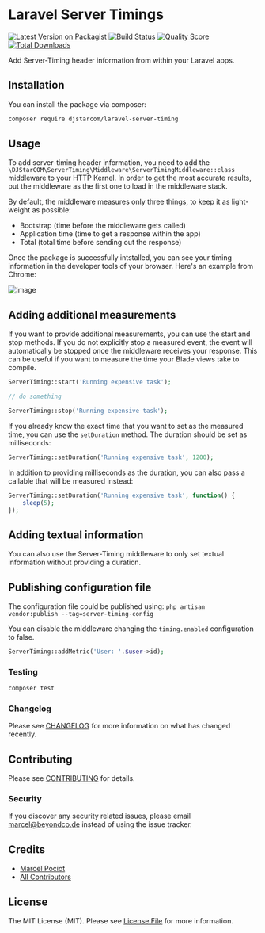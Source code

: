 # Laravel Server Timings

[![Latest Version on Packagist](https://img.shields.io/packagist/v/djstarcom/laravel-server-timing.svg?style=flat-square)](https://packagist.org/packages/djstarcom/laravel-server-timing)
[![Build Status](https://img.shields.io/travis/djstarcom/laravel-server-timing/master.svg?style=flat-square)](https://travis-ci.org/djstarcom/laravel-server-timing)
[![Quality Score](https://img.shields.io/scrutinizer/g/djstarcom/laravel-server-timing.svg?style=flat-square)](https://scrutinizer-ci.com/g/djstarcom/laravel-server-timing)
[![Total Downloads](https://img.shields.io/packagist/dt/djstarcom/laravel-server-timing.svg?style=flat-square)](https://packagist.org/packages/djstarcom/laravel-server-timing)

Add Server-Timing header information from within your Laravel apps.

## Installation

You can install the package via composer:

```bash
composer require djstarcom/laravel-server-timing
```

## Usage

To add server-timing header information, you need to add the `\DJStarCOM\ServerTiming\Middleware\ServerTimingMiddleware::class` middleware to your HTTP Kernel.
In order to get the most accurate results, put the middleware as the first one to load in the middleware stack.

By default, the middleware measures only three things, to keep it as light-weight as possible:

- Bootstrap (time before the middleware gets called)
- Application time (time to get a response within the app)
- Total (total time before sending out the response)

Once the package is successfully intstalled, you can see your timing information in the developer tools of your browser. Here's an example from Chrome:

![image](https://user-images.githubusercontent.com/40676515/73973252-d831a980-48e7-11ea-88fc-a606fd5b758a.png)

## Adding additional measurements

If you want to provide additional measurements, you can use the start and stop methods. If you do not explicitly stop a measured event, the event will automatically be stopped once the middleware receives your response. This can be useful if you want to measure the time your Blade views take to compile.

```php
ServerTiming::start('Running expensive task');

// do something

ServerTiming::stop('Running expensive task');
```

If you already know the exact time that you want to set as the measured time, you can use the `setDuration` method. The duration should be set as milliseconds:

```php
ServerTiming::setDuration('Running expensive task', 1200);
```

In addition to providing milliseconds as the duration, you can also pass a callable that will be measured instead:


```php
ServerTiming::setDuration('Running expensive task', function() {
    sleep(5);
});
```

## Adding textual information

You can also use the Server-Timing middleware to only set textual information without providing a duration.

## Publishing configuration file

The configuration file could be published using:
`php artisan vendor:publish --tag=server-timing-config`

You can disable the middleware changing the `timing.enabled` configuration to false.

```php
ServerTiming::addMetric('User: '.$user->id);
```

### Testing

``` bash
composer test
```

### Changelog

Please see [CHANGELOG](CHANGELOG.md) for more information on what has changed recently.

## Contributing

Please see [CONTRIBUTING](CONTRIBUTING.md) for details.

### Security

If you discover any security related issues, please email marcel@beyondco.de instead of using the issue tracker.

## Credits

- [Marcel Pociot](https://github.com/mpociot)
- [All Contributors](../../contributors)

## License

The MIT License (MIT). Please see [License File](LICENSE.md) for more information.
